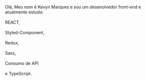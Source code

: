 Olá, 
Meu nom é Kevyn Marques e sou um desenolvedor front-end e 
atualmente estudo:
<br><br/> 
 REACT,
<br><br/> 
 Styled-Component,
 <br><br/>
 Redux, 
<br><br/>
Sass, 
<br><br/>
Consumo de API
<br><br/>
e TypeScript. 
        
 
